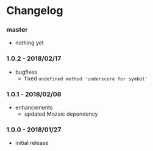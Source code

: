 # Changelog

### master

* nothing yet

### 1.0.2 - 2018/02/17

* bugfixes
    * fixed `undefined method 'underscore for symbol'`

### 1.0.1 - 2018/02/08

* enhancements
    * updated Mozaic dependency

### 1.0.0 - 2018/01/27

* initial release
